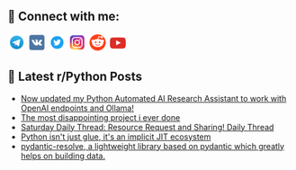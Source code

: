 ## 🔎 Connect with me:
[<img src="https://github.com/bullbesh/bullbesh/blob/main/images/Telegram.png" width="32" height="32" />](https://t.me/bullbesh)
[<img src="https://github.com/bullbesh/bullbesh/blob/main/images/VK.png" width="32" height="32" />](https://vk.com/bullbesh)
[<img src="https://github.com/bullbesh/bullbesh/blob/main/images/Twitter.png" width="32" height="32" />](https://twitter.com/bullbesh1)
[<img src="https://github.com/bullbesh/bullbesh/blob/main/images/Instagram.png" width="32" height="32" />](https://www.instagram.com/bullbesh)
[<img src="https://github.com/bullbesh/bullbesh/blob/main/images/Reddit.png" width="32" height="32" />](https://www.reddit.com/user/bullbesh)
[<img src="https://github.com/bullbesh/bullbesh/blob/main/images/YouTube.png" width="32" height="32" />](https://www.youtube.com/channel/UCtfjRs6uzgq5mfm8S06WTcg)

## 📕 Latest r/Python Posts
<!-- BLOG-POST-LIST:START -->
- [Now updated my Python Automated AI Research Assistant to work with OpenAI endpoints and Ollama!](https://www.reddit.com/r/Python/comments/1gxotms/now_updated_my_python_automated_ai_research/)
- [The most disappointing project i ever done](https://www.reddit.com/r/Python/comments/1gxnaei/the_most_disappointing_project_i_ever_done/)
- [Saturday Daily Thread: Resource Request and Sharing! Daily Thread](https://www.reddit.com/r/Python/comments/1gxm8u3/saturday_daily_thread_resource_request_and/)
- [Python isn&#39;t just glue, it&#39;s an implicit JIT ecosystem](https://www.reddit.com/r/Python/comments/1gxlogn/python_isnt_just_glue_its_an_implicit_jit/)
- [pydantic-resolve, a lightweight library based on pydantic which greatly helps on building data.](https://www.reddit.com/r/Python/comments/1gx9uyn/pydanticresolve_a_lightweight_library_based_on/)
<!-- BLOG-POST-LIST:END -->
